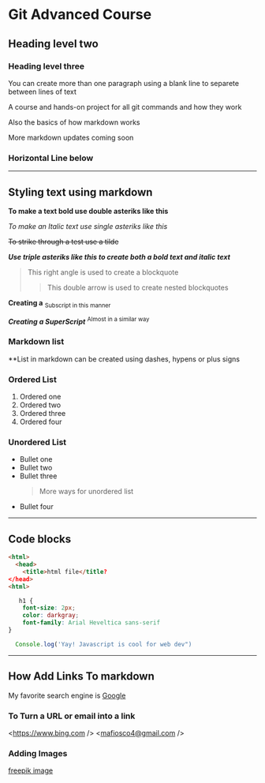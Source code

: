 # Git Advanced Course
## Heading level two
### Heading level three
You can create more than one paragraph using a blank line to separete between lines of text

A course and hands-on project for all git commands and how they work

Also the basics of how markdown works

More markdown updates coming soon

### Horizontal Line below
***

## Styling text using markdown

**To make a text bold use double asteriks like this**

*To make an Italic text use single asteriks like this*

~~To strike through a test use a tilde~~

***Use triple asteriks like this to create both a bold text and italic text***

> This right angle is used to create a blockquote
>
>> This double arrow is used to create nested blockquotes

**Creating a** <sub>Subscript in this manner</sub>

***Creating a SuperScript*** <sup>Almost in a similar way</sup>

### Markdown list
**List in markdown can be created using dashes, hypens or plus signs

### Ordered List
1. Ordered one
2. Ordered two
3. Ordered three
4. Ordered four

### Unordered List
- Bullet one
- Bullet two
- Bullet three
   > More ways for unordered list
* Bullet four

---
## Code blocks 
```html
<html>
  <head>
    <title>html file</title?
</head>
<html>
```
```css
   h1 {
    font-size: 2px;
    color: darkgray;
    font-family: Arial Heveltica sans-serif
}
```

```javascript
  Console.log('Yay! Javascript is cool for web dev")
```

___
## How Add Links To markdown 
My favorite search engine is [Google](https://www.google.com "I love it because it's so poerful and useful")

### To Turn a URL or email into a link
<https://www.bing.com />
<mafiosco4@gmail.com />

### Adding Images
[freepik image](https://www.freepik.com/free-photo/medium-shot-women-clothes-shopping_57311039.htm#fromView=search&page=2&position=2&uuid=2b194bee-3e02-4e39-a701-a3312b28b754)
